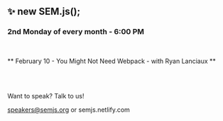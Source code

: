 ## ✨ new SEM.js();
### 2nd Monday of every month - 6:00 PM
<br/>

** February 10 - You Might Not Need Webpack - with Ryan Lanciaux **

<br/>
<br/>

Want to speak? Talk to us!

speakers@semjs.org or semjs.netlify.com

